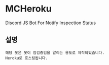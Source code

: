# MCHeroku
Discord JS Bot
For Notify Inspection Status

## 설명
```
해당 봇은 봇이 점검중임을 알리는 용도로 제작되었습니다.
Heroku로 호스팅됩니다.
```
